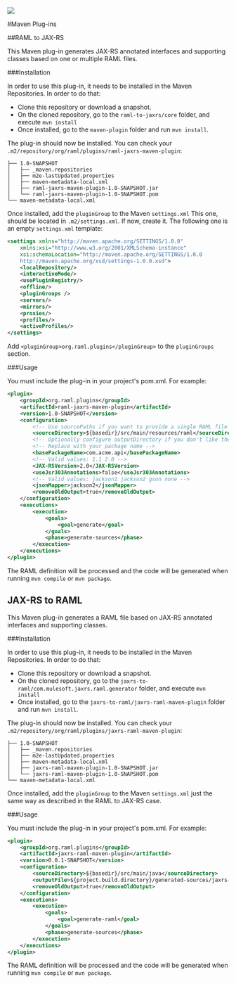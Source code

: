 ![](http://raml.org/images/logo.png)

#Maven Plug-ins

##RAML to JAX-RS

This Maven plug-in generates JAX-RS annotated interfaces and supporting classes based on one or multiple RAML files.

###Installation

In order to use this plug-in, it needs to be installed in the Maven Repositories. In order to do that:

- Clone this repository or download a snapshot.
- On the cloned repository, go to the `raml-to-jaxrs/core` folder, and execute `mvn install`
- Once installed, go to the `maven-plugin` folder and run `mvn install`.

The plug-in should now be installed. You can check your `.m2/repository/org/raml/plugins/raml-jaxrs-maven-plugin`:
```terminal
├── 1.0-SNAPSHOT
│   ├── _maven.repositories
│   ├── m2e-lastUpdated.properties
│   ├── maven-metadata-local.xml
│   ├── raml-jaxrs-maven-plugin-1.0-SNAPSHOT.jar
│   └── raml-jaxrs-maven-plugin-1.0-SNAPSHOT.pom
└── maven-metadata-local.xml

```

Once installed, add the `pluginGroup` to the Maven `settings.xml` This one, should be located in `.m2/settings.xml`.
If now, create it. The following one is an empty `settings.xml` template:
```xml
<settings xmlns="http://maven.apache.org/SETTINGS/1.0.0"
    xmlns:xsi="http://www.w3.org/2001/XMLSchema-instance"
    xsi:schemaLocation="http://maven.apache.org/SETTINGS/1.0.0
    http://maven.apache.org/xsd/settings-1.0.0.xsd">
    <localRepository/>
    <interactiveMode/>
    <usePluginRegistry/>
    <offline/>
    <pluginGroups />
    <servers/>
    <mirrors/>
    <proxies/>
    <profiles/>
    <activeProfiles/>
</settings>
```
Add `<pluginGroup>org.raml.plugins</pluginGroup>` to the `pluginGroups` section.

###Usage

You must include the plug-in in your project's pom.xml. For example:

```xml
<plugin>
    <groupId>org.raml.plugins</groupId>
    <artifactId>raml-jaxrs-maven-plugin</artifactId>
    <version>1.0-SNAPSHOT</version>
    <configuration>
        <!-- Use sourcePaths if you want to provide a single RAML file or a list of RAML files -->
        <sourceDirectory>${basedir}/src/main/resources/raml</sourceDirectory>
        <!-- Optionally configure outputDirectory if you don't like the default value: ${project.build.directory}/generated-sources/raml-JAX-RS -->
        <!-- Replace with your package name -->
        <basePackageName>com.acme.api</basePackageName>
        <!-- Valid values: 1.1 2.0 -->
        <JAX-RSVersion>2.0</JAX-RSVersion>
        <useJsr303Annotations>false</useJsr303Annotations>
        <!-- Valid values: jackson1 jackson2 gson none -->
        <jsonMapper>jackson2</jsonMapper>
        <removeOldOutput>true</removeOldOutput>
    </configuration>
    <executions>
        <execution>
            <goals>
                <goal>generate</goal>
            </goals>
            <phase>generate-sources</phase>
        </execution>
    </executions>
</plugin>
```

The RAML definition will be processed and the code will be generated when running `mvn compile` or `mvn package`.

## JAX-RS to RAML

This Maven plug-in generates a RAML file based on JAX-RS annotated interfaces and supporting classes.

###Installation

In order to use this plug-in, it needs to be installed in the Maven Repositories. In order to do that:

- Clone this repository or download a snapshot.
- On the cloned repository, go to the `jaxrs-to-raml/com.mulesoft.jaxrs.raml.generator` folder, and execute `mvn install`
- Once installed, go to the `jaxrs-to-raml/jaxrs-raml-maven-plugin` folder and run `mvn install`.

The plug-in should now be installed. You can check your `.m2/repository/org/raml/plugins/jaxrs-raml-maven-plugin`:
```terminal
├── 1.0-SNAPSHOT
│   ├── _maven.repositories
│   ├── m2e-lastUpdated.properties
│   ├── maven-metadata-local.xml
│   ├── jaxrs-raml-maven-plugin-1.0-SNAPSHOT.jar
│   └── jaxrs-raml-maven-plugin-1.0-SNAPSHOT.pom
└── maven-metadata-local.xml

```

Once installed, add the `pluginGroup` to the Maven `settings.xml` just the same way as described in the RAML to JAX-RS case.

###Usage

You must include the plug-in in your project's pom.xml. For example:

```xml
<plugin>
	<groupId>org.raml.plugins</groupId>
	<artifactId>jaxrs-raml-maven-plugin</artifactId>
	<version>0.0.1-SNAPSHOT</version>
	<configuration>
		<sourceDirectory>${basedir}/src/main/java</sourceDirectory>
		<outputFile>${project.build.directory}/generated-sources/jaxrs-raml/example.raml</outputFile>
		<removeOldOutput>true</removeOldOutput>
	</configuration>
	<executions>
		<execution>
			<goals>
				<goal>generate-raml</goal>
			</goals>
			<phase>generate-sources</phase>
		</execution>
	</executions>
</plugin>
```

The RAML definition will be processed and the code will be generated when running `mvn compile` or `mvn package`.
